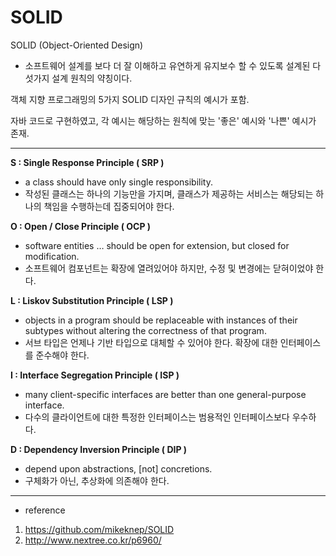 # SOLID
SOLID (Object-Oriented Design)
- 소프트웨어 설계를 보다 더 잘 이해하고 유연하게 유지보수 할 수 있도록 설계된 다섯가지 설계 원칙의 약칭이다.

객체 지향 프로그래밍의 5가지 SOLID 디자인 규칙의 예시가 포함.

자바 코드로 구현하였고, 
각 예시는 해당하는 원칙에 맞는 '좋은' 예시와 '나쁜' 예시가 존재.

************************************************************************
**S : Single Response Principle ( SRP )**
- a class should have only single responsibility.
- 작성된 클래스는 하나의 기능만을 가지며, 클래스가 제공하는 서비스는 해당되는 하나의 책임을 수행하는데 집중되어야 한다.

**O : Open / Close Principle ( OCP )**
- software entities … should be open for extension, but closed for modification.
- 소프트웨어 컴포넌트는 확장에 열려있어야 하지만, 수정 및 변경에는 닫혀이었야 한다.

**L : Liskov Substitution Principle ( LSP )**
- objects in a program should be replaceable with instances of their subtypes without altering the correctness of that program.
- 서브 타입은 언제나 기반 타입으로 대체할 수 있어야 한다. 확장에 대한 인터페이스를 준수해야 한다.

**I : Interface Segregation Principle ( ISP )**
- many client-specific interfaces are better than one general-purpose interface.
- 다수의 클라이언트에 대한 특정한 인터페이스는 범용적인 인터페이스보다 우수하다.

**D : Dependency Inversion Principle ( DIP )**
- depend upon abstractions, [not] concretions.
- 구체화가 아닌, 추상화에 의존해야 한다.
************************************************************************

- reference 
1. https://github.com/mikeknep/SOLID
2. http://www.nextree.co.kr/p6960/
